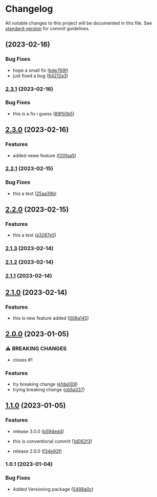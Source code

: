 # Changelog

All notable changes to this project will be documented in this file. See [standard-version](https://github.com/conventional-changelog/standard-version) for commit guidelines.

## [](https://github.com/Pranaydeepreddy7017/Demo/compare/v2.3.1...v) (2023-02-16)


### Bug Fixes

* hope a small fix ([bde769f](https://github.com/Pranaydeepreddy7017/Demo/commit/bde769f5d034719e5db01a074ee54a26ca4f07cf))
* just fixed a bug ([64212a3](https://github.com/Pranaydeepreddy7017/Demo/commit/64212a3383aa745145cb281e17e46774a15576ce))

### [2.3.1](https://github.com/Pranaydeepreddy7017/Demo/compare/v2.3.0...v2.3.1) (2023-02-16)


### Bug Fixes

* this is a fix i guess ([89f50b5](https://github.com/Pranaydeepreddy7017/Demo/commit/89f50b5bcb224bcb331cf5d286a17af1fd618ecc))

## [2.3.0](https://github.com/Pranaydeepreddy7017/Demo/compare/v2.2.1...v2.3.0) (2023-02-16)


### Features

* added newe feature ([f20faa5](https://github.com/Pranaydeepreddy7017/Demo/commit/f20faa5c894de97b84eb03aa92af2fecee3f00c1))

### [2.2.1](https://github.com/Pranaydeepreddy7017/Demo/compare/v2.2.0...v2.2.1) (2023-02-15)


### Bug Fixes

* this a test ([25aa39b](https://github.com/Pranaydeepreddy7017/Demo/commit/25aa39b9f0ba7210a35c1ee9b533a91ee4df70af))

## [2.2.0](https://github.com/Pranaydeepreddy7017/Demo/compare/v2.1.3...v2.2.0) (2023-02-15)


### Features

* this a test ([a3287e5](https://github.com/Pranaydeepreddy7017/Demo/commit/a3287e56949dd0cf461a04c8b9123122ca80245a))

### [2.1.3](https://github.com/Pranaydeepreddy7017/Demo/compare/v2.1.2...v2.1.3) (2023-02-14)

### [2.1.2](https://github.com/Pranaydeepreddy7017/Demo/compare/v2.1.1...v2.1.2) (2023-02-14)

### [2.1.1](https://github.com/Pranaydeepreddy7017/Demo/compare/v2.1.0...v2.1.1) (2023-02-14)

## [2.1.0](https://github.com/Pranaydeepreddy7017/Demo/compare/v2.0.0...v2.1.0) (2023-02-14)


### Features

* this is new feature added ([008a145](https://github.com/Pranaydeepreddy7017/Demo/commit/008a145ba089f4c3291452b94d319f2d85e268e6))

## [2.0.0](https://github.com/Pranaydeepreddy7017/Demo/compare/v1.1.0...v2.0.0) (2023-01-05)


### ⚠ BREAKING CHANGES

* closes #1

### Features

* try breaking change ([e1da009](https://github.com/Pranaydeepreddy7017/Demo/commit/e1da009e566ddea94d55adbbf1b6c9e7d6067a70))
* trying breaking change ([cb5a337](https://github.com/Pranaydeepreddy7017/Demo/commit/cb5a337dc59393cc6a67469bafe1476f933c1672))

## [1.1.0](https://github.com/Pranaydeepreddy7017/Demo/compare/v1.0.1...v1.1.0) (2023-01-05)


### Features

* release 3.0.0 ([b594ed4](https://github.com/Pranaydeepreddy7017/Demo/commit/b594ed47a137cd97f23816cc188abb7dcefde82f))
* this is conventional commit ([1d062f3](https://github.com/Pranaydeepreddy7017/Demo/commit/1d062f3c9b4d245818438929480857fc44a41add))


* release 2.0.0 ([f34e92f](https://github.com/Pranaydeepreddy7017/Demo/commit/f34e92f102798f62412b7a74f74eac12fb181ae7))

### 1.0.1 (2023-01-04)


### Bug Fixes

* Added Versioning package ([5488a0c](https://github.com/Pranaydeepreddy7017/Demo/commit/5488a0c8a83fb7e58036677bc52002622ebe60cf))
